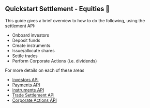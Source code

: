 ## Quickstart Settlement - Equities 🚧

This guide gives a brief overview to how to do the following, using the settlement API:

 * Onboard investors
 * Deposit funds
 * Create instruments
 * Issue/allocate shares
 * Settle trades
 * Perform Corporate Actions (i.e. dividends) 

For more details on each of these areas

 * [Investors API](/#investors)
 * [Payments API](/#payments)
 * [Instruments API](/#instruments)
 * [Trade Settlement API](/#trade-settlement)
 * [Corporate Actions API](/#corporate-actions)
